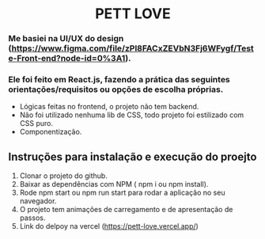 <h1 align="center">PETT LOVE</h1>

### Me basiei na UI/UX do design (https://www.figma.com/file/zPl8FACxZEVbN3Fj6WFygf/Teste-Front-end?node-id=0%3A1).

### Ele foi feito em React.js, fazendo a prática das seguintes orientações/requisitos ou opções de escolha próprias.

- Lógicas feitas no frontend, o projeto não tem backend.
- Não foi utilizado nenhuma lib de CSS, todo projeto foi estilizado com CSS puro.
- Componentização.

## Instruções para instalação e execução do proejto

1. Clonar o projeto do github.
2. Baixar as dependências com NPM ( npm i ou npm install).
3. Rode npm start ou npm run start para rodar a aplicação no seu navegador.
4. O projeto tem animações de carregamento e de apresentação de passos.
5. Link do delpoy na vercel (https://pett-love.vercel.app/)

